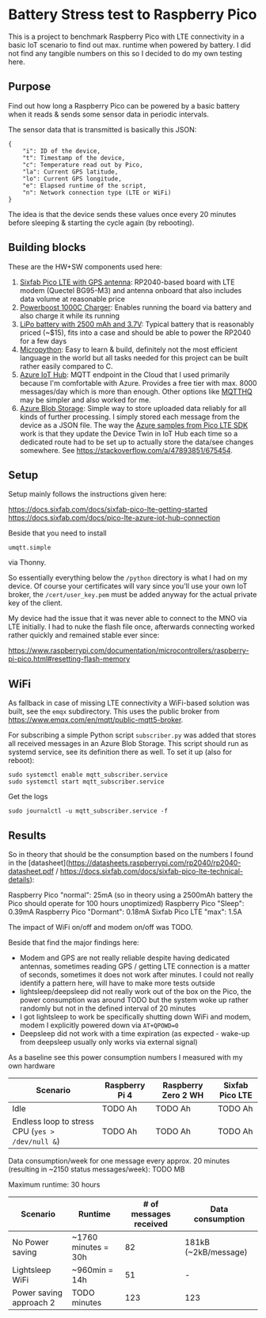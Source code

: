 # Battery Stress test to Raspberry Pico
This is a project to benchmark Raspberry Pico with LTE connectivity in a basic IoT scenario to find out max. runtime when powered by battery. I did not find any tangible numbers on this so I decided to do my own testing here.

## Purpose
Find out how long a Raspberry Pico can be powered by a basic battery when it reads & sends some sensor data in periodic intervals. 

The sensor data that is transmitted is basically this JSON:

    {
        "i": ID of the device, 
        "t": Timestamp of the device, 
        "c": Temperature read out by Pico, 
        "la": Current GPS latitude, 
        "lo": Current GPS longitude,
        "e": Elapsed runtime of the script,
        "n": Network connection type (LTE or WiFi)
    }

The idea is that the device sends these values once every 20 minutes before sleeping & starting the cycle again (by rebooting).

## Building blocks
These are the HW+SW components used here:

1. [Sixfab Pico LTE with GPS antenna](https://sixfab.com/product/sixfab-pico-lte/): RP2040-based board with LTE modem (Quectel BG95-M3) and antenna onboard that also includes data volume at reasonable price 
2. [Powerboost 1000C Charger](https://www.adafruit.com/product/2465): Enables running the board via battery and also charge it while its running
3. [LiPo battery with 2500 mAh and 3.7V](https://www.adafruit.com/product/328): Typical battery that is reasonably priced (~$15), fits into a case and should be able to power the RP2040 for a few days
4. [Micropython](https://micropython.org/download/?mcu=rp2040): Easy to learn & build, definitely not  the most efficient language in the world but all tasks needed for this project can be built rather easily compared to C.
5. [Azure IoT Hub](https://azure.microsoft.com/en-us/products/iot-hub): MQTT endpoint in the Cloud that I used primarily because I'm comfortable with Azure. Provides a free tier with max. 8000 messages/day which is more than enough. Other options like [MQTTHQ](https://mqtthq.com/) may be simpler and also worked for me.
6. [Azure Blob Storage](https://azure.microsoft.com/en-us/products/storage/blobs): Simple way to store uploaded data reliably for all kinds of further processing. I simply stored each message from the device as a JSON file. The way the [Azure samples from Pico LTE SDK](https://docs.sixfab.com/docs/sixfab-pico-lte-micropython-sdk) work is that they update the Device Twin in IoT Hub each time so a dedicated route had to be set up to actually store the data/see changes somewhere. See https://stackoverflow.com/a/47893851/675454.

## Setup
Setup mainly follows the instructions given here:

https://docs.sixfab.com/docs/sixfab-pico-lte-getting-started
https://docs.sixfab.com/docs/pico-lte-azure-iot-hub-connection

Beside that you need to install

    umqtt.simple

via Thonny.

So essentially everything below the `/python` directory is what I had on my device. Of course your certificates will vary since you'll use your own IoT broker, the `/cert/user_key.pem` must be added anyway for the actual private key of the client.

My device had the issue that it was never able to connect to the MNO via LTE initially. I had to nuke the flash file once, afterwards connecting worked rather quickly and remained stable ever since:

https://www.raspberrypi.com/documentation/microcontrollers/raspberry-pi-pico.html#resetting-flash-memory

## WiFi
As fallback in case of missing LTE connectivity a WiFi-based solution was built, see the `emqx` subdirectory. This uses the public broker from https://www.emqx.com/en/mqtt/public-mqtt5-broker.

For subscribing a simple Python script `subscriber.py` was added that stores all received messages in an Azure Blob Storage. This script should run as systemd service, see its definition there as well. To set it up (also for reboot):

    sudo systemctl enable mqtt_subscriber.service
    sudo systemctl start mqtt_subscriber.service

Get the logs

    sudo journalctl -u mqtt_subscriber.service -f

## Results
So in theory that should be the consumption based on the numbers I found in the [datasheet](https://datasheets.raspberrypi.com/rp2040/rp2040-datasheet.pdf / https://docs.sixfab.com/docs/sixfab-pico-lte-technical-details):

Raspberry Pico "normal": 25mA (so in theory using a 2500mAh battery the Pico should operate for 100 hours unoptimized)
Raspberry Pico "Sleep": 0.39mA
Raspberry Pico "Dormant": 0.18mA
Sixfab Pico LTE "max": 1.5A

The impact of WiFi on/off and modem on/off was TODO.

Beside that find the major findings here:

- Modem and GPS are not really reliable despite having dedicated antennas, sometimes reading GPS / getting LTE connection is a matter of seconds, sometimes it does not work after minutes. I could not really identify a pattern here, will have to make more tests outside
- lightsleep/deepsleep did not really work out of the box on the Pico, the power consumption was around TODO but the system woke up rather randomly but not in the defined interval of 20 minutes
- I got lightsleep to work be specifically shutting down WiFi and modem, modem I explicitly powered down via `AT+QPOWD=0` 
- Deepsleep did not work with a time expiration (as expected - wake-up from deepsleep usually only works via external signal)

As a baseline see this power consumption numbers I measured with my own hardware

| Scenario      | Raspberry Pi 4 | Raspberry Zero 2 WH | Sixfab Pico LTE
| ----------- | ----------- | ---- | --------
| Idle | TODO Ah | TODO Ah | TODO Ah |
| Endless loop to stress CPU (`yes > /dev/null &`) | TODO Ah | TODO Ah | TODO Ah |

Data consumption/week for one message every approx. 20 minutes (resulting in ~2150 status messages/week): TODO MB

Maximum runtime: 30 hours

| Scenario      | Runtime | # of messages received | Data consumption
| ----------- | ----------- | ---- | --------
| No Power saving | ~1760 minutes = 30h | 82 | 181kB (~2kB/message) |
| Lightsleep WiFi | ~960min = 14h | 51 | - |
| Power saving approach 2 | TODO minutes | 123 | 123 |
